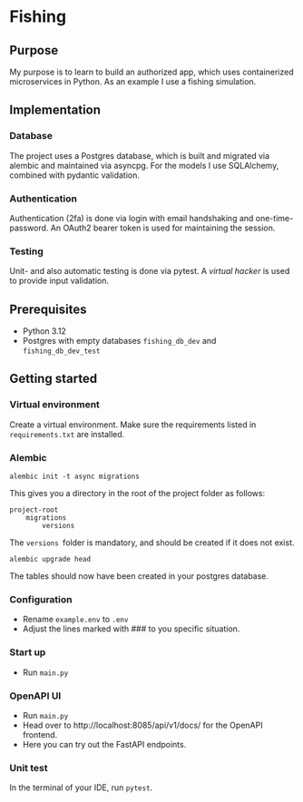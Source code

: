 # Fishing
## Purpose
My purpose is to learn to build an authorized app, which uses containerized microservices in Python. 
As an example I use a fishing simulation.
## Implementation
### Database
The project uses a Postgres database, which is built and migrated via alembic and maintained via asyncpg.
For the models I use SQLAlchemy, combined with pydantic validation.
### Authentication
Authentication (2fa) is done via login with email handshaking and one-time-password. 
An OAuth2 bearer token is used for maintaining the session.
### Testing
Unit- and also automatic testing is done via pytest. A _virtual hacker_ is used to provide input validation.

## Prerequisites
 - Python 3.12
 - Postgres with empty databases `fishing_db_dev` and `fishing_db_dev_test`


## Getting started
### Virtual environment
Create a virtual environment. Make sure the requirements listed in `requirements.txt` are installed.
### Alembic
```
alembic init -t async migrations
```
This gives you a directory in the root of the project folder as follows:
```
project-root
    migrations
        versions
```
The `versions `folder is mandatory, and should be created if it does not exist.
```
alembic upgrade head
```
The tables should now have been created in your postgres database.
### Configuration
 - Rename `example.env` to `.env`
 - Adjust the lines marked with ### to you specific situation.
### Start up
 - Run `main.py`
### OpenAPI UI
 - Run `main.py`
 - Head over to http://localhost:8085/api/v1/docs/ for the OpenAPI frontend.
 - Here you can try out the FastAPI endpoints.
### Unit test
In the terminal of your IDE, run `pytest`.


